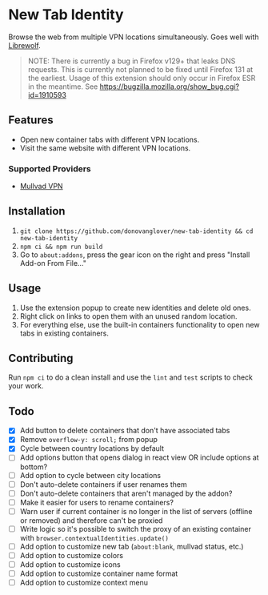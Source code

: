# New Tab Identity

Browse the web from multiple VPN locations simultaneously. Goes well with [Librewolf](https://librewolf.net/).

> NOTE: There is currently a bug in Firefox v129+ that leaks DNS requests. This is currently not planned to be fixed until Firefox 131 at the earliest. Usage of this extension should only occur in Firefox ESR in the meantime. See https://bugzilla.mozilla.org/show_bug.cgi?id=1910593

## Features

- Open new container tabs with different VPN locations.
- Visit the same website with different VPN locations.

### Supported Providers

- [Mullvad VPN](https://mullvad.net)

## Installation

1. `git clone https://github.com/donovanglover/new-tab-identity && cd new-tab-identity`
2. `npm ci && npm run build`
3. Go to `about:addons`, press the gear icon on the right and press "Install Add-on From File..."

## Usage

1. Use the extension popup to create new identities and delete old ones.
2. Right click on links to open them with an unused random location.
3. For everything else, use the built-in containers functionality to open new tabs in existing containers.

## Contributing

Run `npm ci` to do a clean install and use the `lint` and `test` scripts to check your work.

## Todo

- [x] Add button to delete containers that don't have associated tabs
- [x] Remove `overflow-y: scroll;` from popup
- [x] Cycle between country locations by default
- [ ] Add options button that opens dialog in react view OR include options at bottom?
- [ ] Add option to cycle between city locations
- [ ] Don't auto-delete containers if user renames them
- [ ] Don't auto-delete containers that aren't managed by the addon?
- [ ] Make it easier for users to rename containers?
- [ ] Warn user if current container is no longer in the list of servers (offline or removed) and therefore can't be proxied
- [ ] Write logic so it's possible to switch the proxy of an existing container with `browser.contextualIdentities.update()`
- [ ] Add option to customize new tab (`about:blank`, mullvad status, etc.)
- [ ] Add option to customize colors
- [ ] Add option to customize icons
- [ ] Add option to customize container name format
- [ ] Add option to customize context menu
